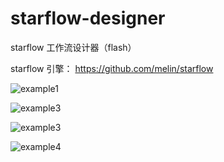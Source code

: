 # starflow-designer

starflow 工作流设计器（flash）

starflow 引擎： https://github.com/melin/starflow

![example1](https://github.com/melin/starflow-designer/blob/master/example1.jpg?raw=true)

![example3](https://github.com/melin/starflow-designer/blob/master/example2.jpg?raw=true)

![example3](https://github.com/melin/starflow-designer/blob/master/example3.jpg?raw=true)

![example4](https://github.com/melin/starflow-designer/blob/master/example4.jpg?raw=true)
